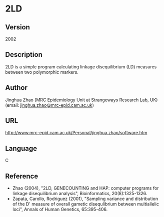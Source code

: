 # 2LD

## Version
2002

## Description
2LD is a simple program calculating linkage disequilibrium (LD) measures between two polymorphic markers.

## Author
Jinghua Zhao (MRC Epidemiology Unit at Strangeways Research Lab, UK) (email: jinghua.zhao@mrc-epid.cam.ac.uk)

## URL
http://www.mrc-epid.cam.ac.uk/Personal/jinghua.zhao/software.htm

## Language
C

## Reference
* Zhao (2004), "2LD, GENECOUNTING and HAP: computer programs for linkage disequilibrium analysis", Bioinformatics, 20(8):1325-1326.
* Zapata, Carollo, Rodriguez (2001), "Sampling variance and distribution of the D' measure of overall gametic disequlibrium between multiallelic loci", Annals of Human Genetics, 65:395-406.